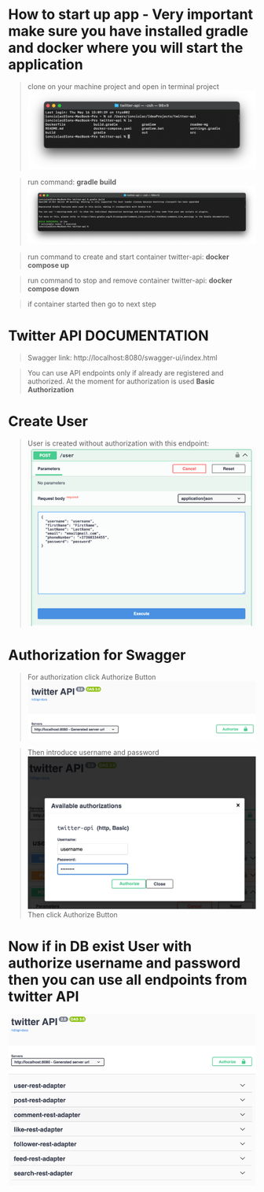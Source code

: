 # How to start up app - Very important make sure you have installed **gradle** and **docker** where you will start the application

> clone on your machine project and open in terminal project
![terminal_twitter_api.png](readme-img/terminal_twitter_api.png)

> run command: **gradle build**
![terminal_gradle_build.png](readme-img/terminal_gradle_build.png)

> run command to create and start container twitter-api: **docker compose up**

> run command to stop and remove container twitter-api: **docker compose down**

> if container started then go to next step

# Twitter API DOCUMENTATION

> Swagger link: http://localhost:8080/swagger-ui/index.html

> You can use API endpoints only if already are registered and authorized. At the moment for authorization is used **Basic Authorization** 

# Create User 
> User is created without authorization with this endpoint:  
![create_user.png](readme-img/create_user.png)

# Authorization for Swagger

> For authorization click Authorize Button
![authorization_button.png](readme-img/authorization_button.png)

> Then introduce username and password
![authorization_form.png](readme-img/authorization_form.png)
Then click Authorize Button

# Now if in DB exist User with authorize username and password then you can use all endpoints from twitter API
![twitter_api_endpoints.png](readme-img/twitter_api_endpoints.png)